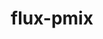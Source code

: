 ---
title: "flux-pmix"
layout: cache
categories: [package, develop-2023-11-26]
meta: {"versions": ["0.4.0"], "compilers": ["gcc@=7.3.1"], "oss": ["amzn2"], "platforms": ["linux"], "targets": ["aarch64", "neoverse_n1", "x86_64_v3"], "stacks": ["aws-isc", "aws-isc-aarch64", "root"], "num_specs": 3, "num_specs_by_stack": {"aws-isc-aarch64": 2, "root": 3, "aws-isc": 1}}
spec_details: [{"hash": "6btb2obwyz4gi73p543qcsadhydjbgnb", "compiler": "gcc@=7.3.1", "versions": ["0.4.0"], "os": "amzn2", "platform": "linux", "target": "aarch64", "variants": ["build_system=autotools"], "stacks": ["aws-isc-aarch64", "root"], "size": "-", "tarball": "https://binaries.spack.io/releases/develop-2023-11-26/build_cache/linux-amzn2-aarch64/gcc-7.3.1/flux-pmix-0.4.0/linux-amzn2-aarch64-gcc-7.3.1-flux-pmix-0.4.0-6btb2obwyz4gi73p543qcsadhydjbgnb.spack"}, {"hash": "3ulvpk6ryi2w5uiqmpev22xpdv66cyx5", "compiler": "gcc@=7.3.1", "versions": ["0.4.0"], "os": "amzn2", "platform": "linux", "target": "neoverse_n1", "variants": ["build_system=autotools"], "stacks": ["aws-isc-aarch64", "root"], "size": "-", "tarball": "https://binaries.spack.io/releases/develop-2023-11-26/build_cache/linux-amzn2-neoverse_n1/gcc-7.3.1/flux-pmix-0.4.0/linux-amzn2-neoverse_n1-gcc-7.3.1-flux-pmix-0.4.0-3ulvpk6ryi2w5uiqmpev22xpdv66cyx5.spack"}, {"hash": "uz232u3j4vzgwwwfzkyqbiyvkrug2zoq", "compiler": "gcc@=7.3.1", "versions": ["0.4.0"], "os": "amzn2", "platform": "linux", "target": "x86_64_v3", "variants": ["build_system=autotools"], "stacks": ["aws-isc", "root"], "size": "-", "tarball": "https://binaries.spack.io/releases/develop-2023-11-26/build_cache/linux-amzn2-x86_64_v3/gcc-7.3.1/flux-pmix-0.4.0/linux-amzn2-x86_64_v3-gcc-7.3.1-flux-pmix-0.4.0-uz232u3j4vzgwwwfzkyqbiyvkrug2zoq.spack"}]
---